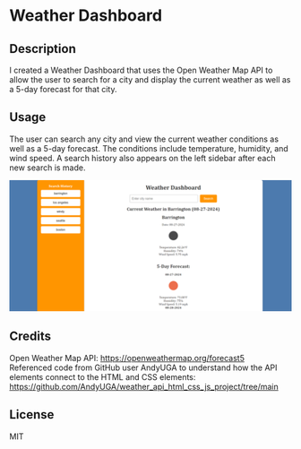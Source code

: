 # Weather Dashboard

## Description

I created a Weather Dashboard that uses the Open Weather Map API to allow the user to search for a city and display the current weather as well as a 5-day forecast for that city.


## Usage

The user can search any city and view the current weather conditions as well as a 5-day forecast. The conditions include temperature, humidity, and wind speed. A search history also appears on the left sidebar after each new search is made.

![screenshot of application](/assets/screenshot.PNG)

## Credits

Open Weather Map API: https://openweathermap.org/forecast5 \
Referenced code from GitHub user AndyUGA to understand how the API elements connect to the HTML and CSS elements: https://github.com/AndyUGA/weather_api_html_css_js_project/tree/main

## License

MIT